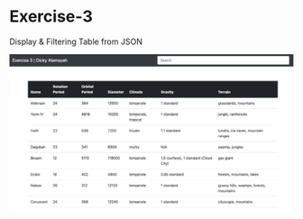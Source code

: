 # Exercise-3
Display &amp; Filtering Table from JSON

![alt text](https://raw.githubusercontent.com/dickyalsyah/Exercise-3/master/img.png)
